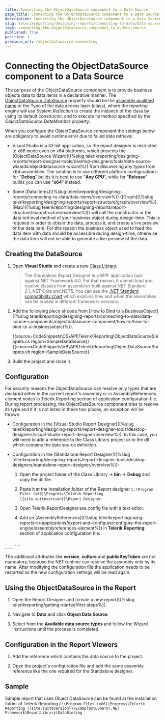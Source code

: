 ```yaml
---
title: Connecting the ObjectDataSource component to a Data Source
page_title: Connecting the ObjectDataSource component to a Data Source 
description: Connecting the ObjectDataSource component to a Data Source
slug: telerikreporting/designing-reports/connecting-to-data/data-source-components/objectdatasource-component/connecting-the-objectdatasource-component-to-a-data-source
tags: connecting,the,objectdatasource,component,to,a,data,source
published: True
position: 1
previous_url: /objectdatasource-connecting
---
```


# Connecting the ObjectDataSource component to a Data Source

The purpose of the ObjectDataSource component is to provide business objects data to data items in a declarative manner. The [ObjectDataSource.DataSource](https://docs.telerik.com/reporting/p-telerik-reporting-objectdatasource-datasource) property should be the [assembly qualified name](https://msdn.microsoft.com/en-us/library/30wyt9tk) or the Type of the data access layer (class), where the reporting engine will use *System.Reflection* to create the instance of the class by using its default constructor, and to execute its method specified by the *ObjectDataSource.DataMember* property. 

When you configure the ObjectDataSource component the settings below are obligatory to avoid runtime error due to failed data retrieval:

* Visual Studio is a 32-bit application, so the report designer is restricted to x86 mode even on x64 platforms, which prevents the [ObjectDataSource Wizard]({%slug telerikreporting/designing-reports/report-designer-tools/desktop-designers/tools/data-source-wizards/objectdatasource-wizard%}) from discovering any types from x64 assemblies. The solution is to use different platform configurations: for "__Debug__" builds it is best to use "__Any CPU__", while for "__Release__" builds you can use "__x64__" instead. 

* Some [Data Items]({%slug telerikreporting/designing-reports/connecting-to-data/data-items/overview%}) ([Graph]({%slug telerikreporting/designing-reports/report-structure/graph/overview%}), [Map]({%slug telerikreporting/designing-reports/report-structure/map/structure/overview%})) will call the constructor or the data retrieval method of your business object during design-time. This is required in order to obtain the data, process it, and create a live preview of the data item. For this reason the business object used to feed the data item with data should be accessible during design-time, otherwise the data item will not be able to generate a live preview of the data. 

## Creating the DataSource

1. Open __Visual Studio__ and create a new [Class Library](https://docs.microsoft.com/en-us/cpp/mfc/class-library-overview?view=vs-2019).             

   >The Standalone Report Designer is a WPF application built against.NET Framework 4.0. For that reason, it cannot load and resolve classes from assemblies built against.NET Standard 2.1,.NET Core and.NET5. You can see the [.NET Standard compatibility chart](https://docs.microsoft.com/en-us/dotnet/standard/net-standard) which explains how and when the assemblies can be loaded in different framework versions. 

1. Add the following piece of code from [How to Bind to a BusinessObject]({%slug telerikreporting/designing-reports/connecting-to-data/data-source-components/objectdatasource-component/how-to/how-to-bind-to-a-businessobject%}).

   {{source=CodeSnippets\CS\API\Telerik\Reporting\ObjectDataSourceSnippets.cs region=SampleDataSource}}
   {{source=CodeSnippets\VB\API\Telerik\Reporting\ObjectDataSourceSnippets.vb region=SampleDataSource}}

1. Build the project and close it.

## Configuration

For security reasons the ObjectDataSource can resolve only types that are declared either in the current report's assembly or in AssemblyReferences element nodes in Telerik.Reporting section of application configuration file. During report processing, the ObjectDataSource component tries to resolve its type and if it is not listed in these two places, an exception will be thrown. 

* Configuration in the [Visual Studio Report Designer]({%slug telerikreporting/designing-reports/report-designer-tools/desktop-designers/visual-studio-report-designer/overview%}): In this case, you will need to add a reference to the Class Library project or to the dll which contains the data source definition. 

* Configuration in the [Standalone Report Designer]({%slug telerikreporting/designing-reports/report-designer-tools/desktop-designers/standalone-report-designer/overview%}): 

   1. Open the project folder of the Class Library -> __bin__ -> __Debug__ and copy the dll file. 

   1. Paste it at the installation folder of the Report designer `C:\Program Files (x86)\Progress\Telerik Reporting {{site.suiteversion}}\Report Designer`. 

   1. Open Telerik.ReportDesigner.exe.config file with a text editor. 

   1. Add an [AssemblyReferences]({%slug telerikreporting/using-reports-in-applications/export-and-configure/configure-the-report-engine/assemblyreferences-element%}) in __Telerik.Reporting__ section of application configuration file: 
    
      ````XML
<?xml version="1.0"?>
<configuration>
    <configSections>
        <section name="Telerik.Reporting" type="Telerik.Reporting.Configuration.ReportingConfigurationSection, Telerik.Reporting" allowLocation="true" allowDefinition="Everywhere" />
    </configSections>
 ...
      <Telerik.Reporting>
          <assemblyReferences>
              <add name="yourAssemblyName"/>
        </assemblyReferences>
       </Telerik.Reporting>
...
</configuration>
````

The additional attributes like __version__, __culture__ and __publicKeyToken__ are not mandatory, because the.NET runtime can resolve the assembly only by its name. After modifying the configuration file the application needs to be restarted so the new configuration settings will be read again. 

## Using the ObjectDataSource in the Report

1. Open the Report Designer and [create a new report]({%slug telerikreporting/getting-started/first-steps%}). 

1. Navigate to __Data__ and click __Object Data Source__. 

1. Select from the __Available data source types__ and follow the Wizard instructions until the process is completed. 

## Configuration in the Report Viewers

1. Add the reference which contains the data source to the project. 

1. Open the project's configuration file and add the same assembly reference like the one required for the Standalone designer. 

## Sample

Sample report that uses Object DataSource can be found at the installation folder of Telerik Reporting `C:\Program Files (x86)\Progress\Telerik Reporting {{site.suiteversion}}\Examples\CSharp\.NET Framework\ReportLibrary\DataBinding`
